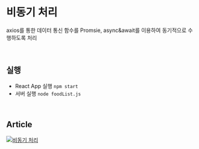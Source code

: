 # 비동기 처리
axios를 통한 데이터 통신 함수를 Promsie, async&await를 이용하여 동기적으로 수행하도록 처리

</br>

## 실행
- React App 실행 `npm start`
- 서버 실행 `node foodList.js`

</br>

## Article
[![비동기 처리](https://velog-readme-stats.vercel.app/api?name=knk00&slug=비동기-처리)](https://velog.io/@knk00/%EB%B9%84%EB%8F%99%EA%B8%B0-%EC%B2%98%EB%A6%AC)
